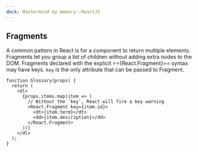 ```yaml
---
deck: Mastermind my memory::ReactJS
---
```


## Fragments

<!-- clozeblock-start oid="ObsPKchFTzHQIaSC8r1BzhkK" -->

A common pattern in React is for a component to return multiple elements. Fragments let you group a list of children without adding extra nodes to the DOM. Fragments declared with the explicit =={React.Fragment}== syntax may have keys. `key` is the only attribute that can be passed to Fragment. 
 
```
function Glossary(props) {
  return (
    <dl>
      {props.items.map(item => (
        // Without the `key`, React will fire a key warning
        <React.Fragment key={item.id}>
          <dt>{item.term}</dt>
          <dd>{item.description}</dd>
        </React.Fragment>
      ))}
    </dl>
  );
}
```

<!-- clozeblock-end -->